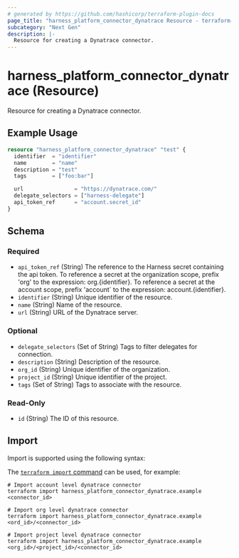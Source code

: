 ```yaml
---
# generated by https://github.com/hashicorp/terraform-plugin-docs
page_title: "harness_platform_connector_dynatrace Resource - terraform-provider-harness"
subcategory: "Next Gen"
description: |-
  Resource for creating a Dynatrace connector.
---
```


# harness_platform_connector_dynatrace (Resource)

Resource for creating a Dynatrace connector.

## Example Usage

```terraform
resource "harness_platform_connector_dynatrace" "test" {
  identifier  = "identifier"
  name        = "name"
  description = "test"
  tags        = ["foo:bar"]

  url                = "https://dynatrace.com/"
  delegate_selectors = ["harness-delegate"]
  api_token_ref      = "account.secret_id"
}
```

<!-- schema generated by tfplugindocs -->
## Schema

### Required

- `api_token_ref` (String) The reference to the Harness secret containing the api token. To reference a secret at the organization scope, prefix 'org' to the expression: org.{identifier}. To reference a secret at the account scope, prefix 'account` to the expression: account.{identifier}.
- `identifier` (String) Unique identifier of the resource.
- `name` (String) Name of the resource.
- `url` (String) URL of the Dynatrace server.

### Optional

- `delegate_selectors` (Set of String) Tags to filter delegates for connection.
- `description` (String) Description of the resource.
- `org_id` (String) Unique identifier of the organization.
- `project_id` (String) Unique identifier of the project.
- `tags` (Set of String) Tags to associate with the resource.

### Read-Only

- `id` (String) The ID of this resource.

## Import

Import is supported using the following syntax:

The [`terraform import` command](https://developer.hashicorp.com/terraform/cli/commands/import) can be used, for example:

```shell
# Import account level dynatrace connector 
terraform import harness_platform_connector_dynatrace.example <connector_id>

# Import org level dynatrace connector 
terraform import harness_platform_connector_dynatrace.example <ord_id>/<connector_id>

# Import project level dynatrace connector 
terraform import harness_platform_connector_dynatrace.example <org_id>/<project_id>/<connector_id>
```
